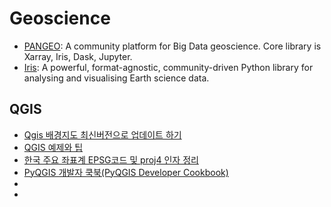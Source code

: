 # Geoscience

* [PANGEO](http://pangeo.io/): A community platform for Big Data geoscience. Core library is Xarray, Iris, Dask, Jupyter.
* [Iris](https://scitools.org.uk/iris/docs/latest/): A powerful, format-agnostic, community-driven Python library for analysing and visualising Earth science data.

## QGIS

* [Qgis 배경지도 최신버전으로 업데이트 하기](https://urbn-ds.tistory.com/7)
* [QGIS 예제와 팁](http://www.qgistutorials.com/ko/)
* [한국 주요 좌표계 EPSG코드 및 proj4 인자 정리](https://www.osgeo.kr/17)
* [PyQGIS 개발자 쿡북(PyQGIS Developer Cookbook)](https://www.osgeo.kr/213?category=413186)
* [](https://www.osgeo.kr/274?category=413186)
* [](https://www.osgeo.kr/271?category=413186)